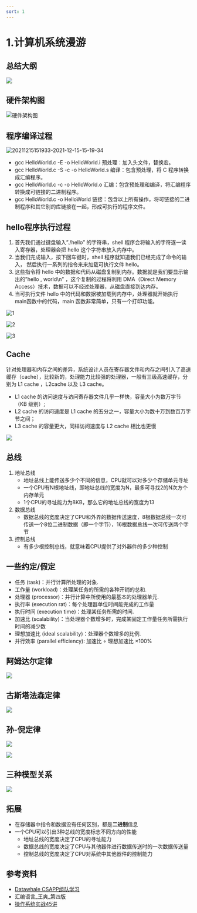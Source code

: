 ```yaml
---
sort: 1
---
```


# 1.计算机系统漫游

## 总结大纲
![](https://raw.githubusercontent.com/ironartisan/picRepo/main/%E8%AE%A1%E7%AE%97%E6%9C%BA%E7%B3%BB%E7%BB%9F%E6%BC%AB%E6%B8%B87.png)
## 硬件架构图
![硬件架构图](https://raw.githubusercontent.com/ironartisan/picRepo/main/%E7%A1%AC%E4%BB%B6%E6%9E%B6%E6%9E%84%E5%9B%BE.png)

## 程序编译过程
![20211215151933-2021-12-15-15-19-34](https://raw.githubusercontent.com/ironartisan/picRepo/main/20211215151933-2021-12-15-15-19-34.png)
* gcc HelloWorld.c -E -o HelloWorld.i 预处理：加入头文件，替换宏。
* gcc HelloWorld.c -S -c -o HelloWorld.s 编译：包含预处理，将 C 程序转换成汇编程序。
* gcc HelloWorld.c -c -o HelloWorld.o 汇编：包含预处理和编译，将汇编程序转换成可链接的二进制程序。
* gcc HelloWorld.c -o HelloWorld 链接：包含以上所有操作，将可链接的二进制程序和其它别的库链接在一起，形成可执行的程序文件。

## hello程序执行过程
1. 首先我们通过键盘输入”./hello” 的字符串，shell 程序会将输入的字符逐一读入寄存器，处理器会把 hello 这个字符串放入内存中。
2. 当我们完成输入，按下回车键时，shell 程序就知道我们已经完成了命令的输入，
然后执行一系列的指令来来加载可执行文件 hello。
3. 这些指令将 hello 中的数据和代码从磁盘复制到内存。数据就是我们要显示输出的”hello , world\n” ，这个复制的过程将利用 DMA（Direct Memory Access）技术，数据可以不经过处理器，从磁盘直接到达内存。
4. 当可执行文件 hello 中的代码和数据被加载到内存中，处理器就开始执行 main函数中的代码，main 函数非常简单，只有一个打印功能。

![1](https://raw.githubusercontent.com/ironartisan/picRepo/main/20211212171906.png)

![2](https://raw.githubusercontent.com/ironartisan/picRepo/main/20211212171933.png)

![3](https://raw.githubusercontent.com/ironartisan/picRepo/main/20211212171953.png)

## Cache
针对处理器和内存之间的差异，系统设计人员在寄存器文件和内存之间引入了高速缓存（cache），比较新的，处理能力比较强的处理器，一般有三级高速缓存，分别为 L1 cache ，L2cache 以及 L3 cache。
* L1 cache 的访问速度与访问寄存器文件几乎一样快，容量大小为数万字节（KB 级别）;
* L2 cache 的访问速度是 L1 cache 的五分之一，容量大小为数十万到数百万字节之间；
* L3 cache 的容量更大，同样访问速度与 L2 cache 相比也更慢
  
![](https://raw.githubusercontent.com/ironartisan/picRepo/main/20211213102846.png)
## 总线
1. 地址总线
    * 地址总线上能传送多少个不同的信息，CPU就可以对多少个存储单元寻址
    * 一个CPU有N根地址线，即地址总线的宽度为N，最多可寻找2的N次方个内存单元
    * 1个CPU的寻址能力为8KB，那么它的地址总线的宽度为13
2. 数据总线
   * 数据总线的宽度决定了CPU和外界的数据传送速度，8根数据总线一次可传送一个8位二进制数据（即一个字节），16根数据总线一次可传送两个字节  
3. 控制总线
   * 有多少根控制总线，就意味着CPU提供了对外器件的多少种控制

## 一些约定/假定
* 任务 (task)：并行计算所处理的对象.
* 工作量 (workload)：处理某任务的所需的各种开销的总和.
* 处理器 (processor)：并行计算中所使用的最基本的处理器单元.
* 执行率 (execution rat)：每个处理器单位时间能完成的工作量
* 执行时间 (execution time)：处理某任务所需的时间.
* 加速比 (scalability)：当处理器个数增多时，完成某固定工作量任务所需执行时间的减少数
* 理想加速比 (ideal scalability)：处理器个数增多的比例.
* 并行效率 (parallel efficiency): 加速比 ÷ 理想加速比 ×100%
## 阿姆达尔定律
![](https://raw.githubusercontent.com/ironartisan/picRepo/main/20211213094519.png)


## 古斯塔法森定律
![](https://raw.githubusercontent.com/ironartisan/picRepo/main/20211213094628.png)

## 孙-倪定律
![](https://raw.githubusercontent.com/ironartisan/picRepo/main/20211213094742.png)

![](https://raw.githubusercontent.com/ironartisan/picRepo/main/20211213094816.png)

## 三种模型关系
![](https://raw.githubusercontent.com/ironartisan/picRepo/main/20211213094906.png)

## 拓展
* 在存储器中指令和数据没有任何区别，都是**二进制**信息
* 一个CPU可以引出3种总线的宽度标志不同方向的性能
  * 地址总线的宽度决定了CPU的寻址能力
  * 数据总线的宽度决定了CPU与其他器件进行数据传送时的一次数据传送量
  * 控制总线的宽度决定了CPU对系统中其他器件的控制能力

## 参考资料
* [Datawhale CSAPP组队学习](https://github.com/datawhalechina/team-learning-program/blob/master/ComputerSystems/README.md)
* 汇编语言_王爽_第四版
* [操作系统实战45讲](https://time.geekbang.org/column/article/369457)